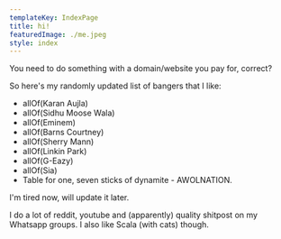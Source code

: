 ```yaml
---
templateKey: IndexPage
title: hi!
featuredImage: ./me.jpeg
style: index
---
```


You need to do something with a domain/website you pay for, correct?

So here's my randomly updated list of bangers that I like:

* allOf(Karan Aujla)
* allOf(Sidhu Moose Wala)
* allOf(Eminem)
* allOf(Barns Courtney)
* allOf(Sherry Mann)
* allOf(Linkin Park)
* allOf(G-Eazy)
* allOf(Sia)
* Table for one, seven sticks of dynamite - AWOLNATION.

I'm tired now, will update it later.

I do a lot of reddit, youtube and (apparently) quality shitpost on my Whatsapp groups. I also like Scala (with cats) though.
